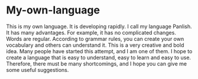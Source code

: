 # My-own-language
This is my own language. It is developing rapidly.
I call my language Panlish. It has many advantages. For example, it has no complicated changes. Words are regular. According to grammar rules, you can create your own vocabulary and others can understand it.
This is a very creative and bold idea. Many people have started this attempt, and I am one of them. I hope to create a language that is easy to understand, easy to learn and easy to use.
Therefore, there must be many shortcomings, and I hope you can give me some useful suggestions.

